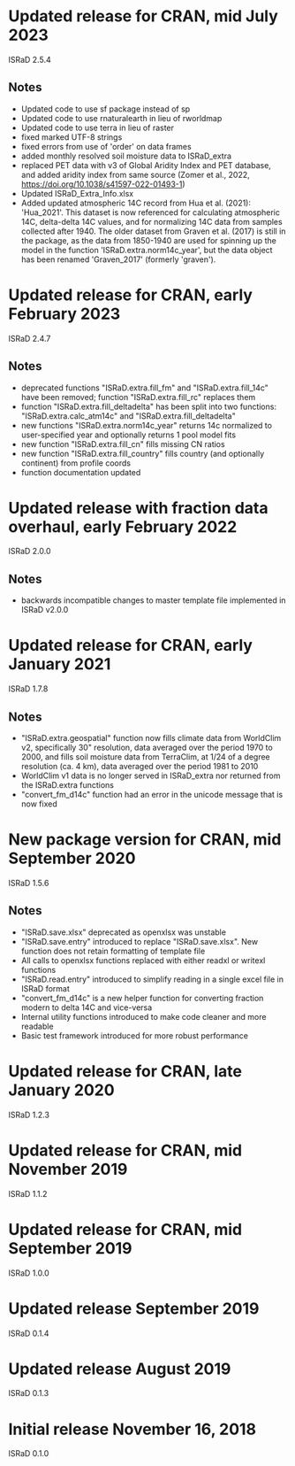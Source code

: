 # Updated release for CRAN, mid July 2023
ISRaD 2.5.4

## Notes
* Updated code to use sf package instead of sp
* Updated code to use rnaturalearth in lieu of rworldmap
* Updated code to use terra in lieu of raster
* fixed marked UTF-8 strings
* fixed errors from use of 'order' on data frames
* added monthly resolved soil moisture data to ISRaD_extra
* replaced PET data with v3 of Global Aridity Index and PET database, and added aridity index from same source (Zomer et al., 2022, https://doi.org/10.1038/s41597-022-01493-1)
* Updated ISRaD_Extra_Info.xlsx
* Added updated atmospheric 14C record from Hua et al. (2021): 'Hua_2021'. This dataset is now referenced for calculating atmospheric 14C, delta-delta 14C values, and for normalizing 14C data from samples collected after 1940. The older dataset from Graven et al. (2017) is still in the package, as the data from 1850-1940 are used for spinning up the model in the function 'ISRaD.extra.norm14c_year', but the data object has been renamed 'Graven_2017' (formerly 'graven').  

# Updated release for CRAN, early February 2023
ISRaD 2.4.7

## Notes
* deprecated functions "ISRaD.extra.fill_fm" and "ISRaD.extra.fill_14c" have been removed; function "ISRaD.extra.fill_rc" replaces them
* function "ISRaD.extra.fill_deltadelta" has been split into two functions: "ISRaD.extra.calc_atm14c" and "ISRaD.extra.fill_deltadelta"
* new functions "ISRaD.extra.norm14c_year" returns 14c normalized to user-specified year and optionally returns 1 pool model fits
* new function "ISRaD.extra.fill_cn" fills missing CN ratios
* new function "ISRaD.extra.fill_country" fills country (and optionally continent) from profile coords
* function documentation updated

# Updated release with fraction data overhaul, early February 2022
ISRaD 2.0.0

## Notes
* backwards incompatible changes to master template file implemented in ISRaD v2.0.0

# Updated release for CRAN, early January 2021
ISRaD 1.7.8

## Notes
* "ISRaD.extra.geospatial" function now fills climate data from WorldClim v2, specifically 30" resolution, data averaged over the period 1970 to 2000, and fills soil moisture data from TerraClim, at 1/24 of a degree resolution (ca. 4 km), data averaged over the period 1981 to 2010
* WorldClim v1 data is no longer served in ISRaD_extra nor returned from the ISRaD.extra functions
* "convert_fm_d14c" function had an error in the unicode message that is now fixed

# New package version for CRAN, mid September 2020
ISRaD 1.5.6

## Notes
* "ISRaD.save.xlsx" deprecated as openxlsx was unstable
* "ISRaD.save.entry" introduced to replace "ISRaD.save.xlsx". New function does not retain formatting of template file
* All calls to openxlsx functions replaced with either readxl or writexl functions
* "ISRaD.read.entry" introduced to simplify reading in a single excel file in ISRaD format
* "convert_fm_d14c" is a new helper function for converting fraction modern to delta 14C and vice-versa
* Internal utility functions introduced to make code cleaner and more readable
* Basic test framework introduced for more robust performance

# Updated release for CRAN, late January 2020
ISRaD 1.2.3

# Updated release for CRAN, mid November 2019
ISRaD 1.1.2

# Updated release for CRAN, mid September 2019
ISRaD 1.0.0

# Updated release September 2019
ISRaD 0.1.4

# Updated release August 2019
ISRaD 0.1.3

# Initial release November 16, 2018
ISRaD 0.1.0
